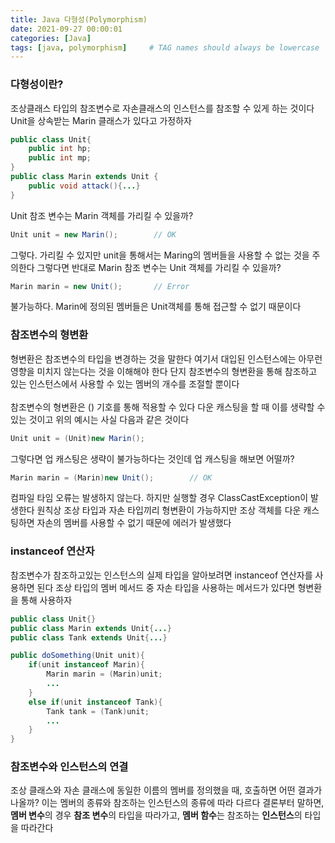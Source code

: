 ```yaml
---
title: Java 다형성(Polymorphism)
date: 2021-09-27 00:00:01
categories: [Java]
tags: [java, polymorphism]     # TAG names should always be lowercase
---
```


### 다형성이란?
조상클래스 타입의 참조변수로 자손클래스의 인스턴스를 참조할 수 있게 하는 것이다
Unit을 상속받는 Marin 클래스가 있다고 가정하자
```java
public class Unit{
    public int hp;
    public int mp;
}
public class Marin extends Unit {
    public void attack(){...}
}
```
Unit 참조 변수는 Marin 객체를 가리킬 수 있을까?
```java
Unit unit = new Marin();        // OK
```
그렇다. 가리킬 수 있지만 unit을 통해서는 Maring의 멤버들을 사용할 수 없는 것을 주의한다
그렇다면 반대로 Marin 참조 변수는 Unit 객체를 가리킬 수 있을까?
```java
Marin marin = new Unit();       // Error
```
불가능하다. Marin에 정의된 멤버들은 Unit객체를 통해 접근할 수 없기 때문이다

### 참조변수의 형변환
형변환은 참조변수의 타입을 변경하는 것을 말한다
여기서 대입된 인스턴스에는 아무런 영향을 미치지 않는다는 것을 이해해야 한다
단지 참조변수의 형변환을 통해 참조하고 있는 인스턴스에서 사용할 수 있는 멤버의 개수를 조절할 뿐이다
<br><br>
참조변수의 형변환은 () 기호를 통해 적용할 수 있다
다운 캐스팅을 할 때 이를 생략할 수 있는 것이고
위의 예시는 사실 다음과 같은 것이다
```java
Unit unit = (Unit)new Marin();
```
그렇다면 업 캐스팅은 생략이 불가능하다는 것인데 업 캐스팅을 해보면 어떨까?
```java
Marin marin = (Marin)new Unit();        // OK
```
컴파일 타임 오류는 발생하지 않는다. 하지만 실행할 경우 ClassCastException이 발생한다
원칙상 조상 타입과 자손 타입끼리 형변환이 가능하지만 조상 객체를 다운 캐스팅하면 자손의 멤버를 사용할 수 없기 때문에 에러가 발생했다

### instanceof 연산자
참조변수가 참조하고있는 인스턴스의 실제 타입을 알아보려면 instanceof 연산자를 사용하면 된다
조상 타입의 멤버 메서드 중 자손 타입을 사용하는 메서드가 있다면 형변환을 통해 사용하자
```java
public class Unit{}
public class Marin extends Unit{...}
public class Tank extends Unit{...}

public doSomething(Unit unit){
    if(unit instanceof Marin){
        Marin marin = (Marin)unit;
        ...
    }
    else if(unit instanceof Tank){
        Tank tank = (Tank)unit;
        ...
    }
}
```
### 참조변수와 인스턴스의 연결
조상 클래스와 자손 클래스에 동일한 이름의 멤버를 정의했을 때, 호출하면 어떤 결과가 나올까?
이는 멤버의 종류와 참조하는 인스턴스의 종류에 따라 다르다
결론부터 말하면, **멤버 변수**의 경우 **참조 변수**의 타입을 따라가고, **멤버 함수**는 참조하는 **인스턴스**의 타입을 따라간다
